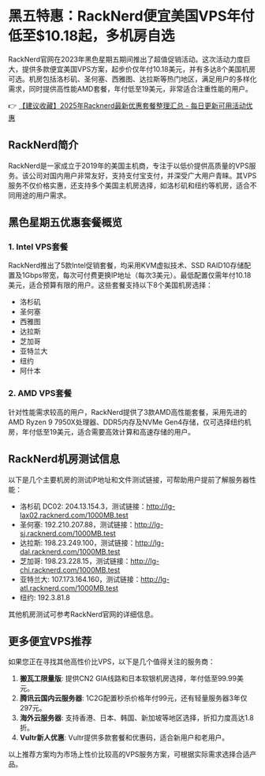 # 黑五特惠：RackNerd便宜美国VPS年付低至$10.18起，多机房自选

RackNerd官网在2023年黑色星期五期间推出了超值促销活动。这次活动力度巨大，提供多款便宜美国VPS方案，起步价仅年付10.18美元，并有多达8个美国机房可选。机房包括洛杉矶、圣何塞、西雅图、达拉斯等热门地区，满足用户的多样化需求，同时提供高性能AMD套餐，年付低至19美元，非常适合注重性能的用户。

👉 [【建议收藏】2025年Racknerd最新优惠套餐整理汇总 - 每日更新可用活动优惠](https://bit.ly/Rack_Nerd)

## RackNerd简介

RackNerd是一家成立于2019年的美国主机商，专注于以低价提供高质量的VPS服务。该公司对国内用户非常友好，支持支付宝支付，并深受广大用户青睐。其VPS服务不仅价格实惠，还支持多个美国主机房选择，如洛杉矶和纽约等机房，适合不同用途的用户需求。

## 黑色星期五优惠套餐概览

### 1. Intel VPS套餐
RackNerd推出了5款Intel促销套餐，均采用KVM虚拟技术、SSD RAID10存储配置及1Gbps带宽，每次可付费更换IP地址（每次3美元）。最低配置仅需年付10.18美元，适合预算有限的用户。这些套餐支持以下8个美国机房选择：
- 洛杉矶
- 圣何塞
- 西雅图
- 达拉斯
- 芝加哥
- 亚特兰大
- 纽约
- 阿什本

### 2. AMD VPS套餐
针对性能需求较高的用户，RackNerd提供了3款AMD高性能套餐，采用先进的AMD Ryzen 9 7950X处理器、DDR5内存及NVMe Gen4存储，仅可选择纽约机房，年付低至19美元，适合需要高效计算和高速存储的用户。

## RackNerd机房测试信息

以下是几个主要机房的测试IP地址和文件测试链接，可帮助用户提前了解服务器性能：
- 洛杉矶 DC02: 204.13.154.3，测试链接：http://lg-lax02.racknerd.com/1000MB.test
- 圣何塞: 192.210.207.88，测试链接：http://lg-sj.racknerd.com/1000MB.test
- 达拉斯: 198.23.249.100，测试链接：http://lg-dal.racknerd.com/1000MB.test
- 芝加哥: 198.23.228.15，测试链接：http://lg-chi.racknerd.com/1000MB.test
- 亚特兰大: 107.173.164.160，测试链接：http://lg-atl.racknerd.com/1000MB.test
- 纽约: 192.3.81.8

其他机房测试可参考RackNerd官网的详细信息。

## 更多便宜VPS推荐

如果您正在寻找其他高性价比VPS，以下是几个值得关注的服务商：
1. **搬瓦工限量版**: 提供CN2 GIA线路和日本软银机房选择，年付低至99.99美元。
2. **腾讯云国内云服务器**: 1C2G配置秒杀价格年付99元，还有轻量服务器3年仅297元。
3. **海外云服务器**: 支持香港、日本、韩国、新加坡等地区选择，折扣力度高达1.8折。
4. **Vultr新人优惠**: Vultr提供多款套餐和优惠码，适合新用户和老用户。

以上推荐方案均为市场上性价比较高的VPS服务方案，可根据实际需求选择合适产品。